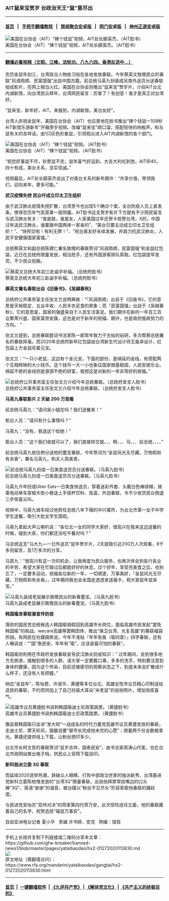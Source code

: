 ### AIT鼠来宝贺岁 台政治天王“鼠”意尽出
------------------------

#### [首页](https://github.com/gfw-breaker/banned-news1/blob/master/README.md) &nbsp;&nbsp;|&nbsp;&nbsp; [手把手翻墙教程](https://github.com/gfw-breaker/guides/wiki) &nbsp;&nbsp;|&nbsp;&nbsp; [禁闻聚合安卓版](https://github.com/gfw-breaker/bn-android) &nbsp;&nbsp;|&nbsp;&nbsp; [网门安卓版](https://github.com/oGate2/oGate) &nbsp;&nbsp;|&nbsp;&nbsp; [神州正道安卓版](https://github.com/SzzdOgate/update) 



<div id="headerimg">
 <img alt="美国在台协会（AIT）“辣个钱鼠”视频，AIT处长郦英杰。（AIT脸书）" src="https://www.rfa.org/mandarin/yataibaodao/gangtai/hx2-01272020113830.html/4e004e00.png/@@images/5f9ee4be-2a3f-4758-b3e7-4c05698b7b87.png" title="美国在台协会（AIT）“辣个钱鼠”视频，AIT处长郦英杰。（AIT脸书）"/>
 <div id="headerimgcontents">
  <div id="headerimgcaption">
   <span>
    美国在台协会（AIT）“辣个钱鼠”视频，AIT处长郦英杰。（AIT脸书）
   </span>
   <!-- zoomattribute -->
  </div>
  <!-- headerimgcaption -->
 </div>
 <!-- headerimagecontents -->
</div>

<hr/>


#### [翻墙必看视频（文昭、江峰、法轮功、八九六四、香港反送中...）](http://167.172.214.107/home.html)

<div id="storytext">
 <div>
  <div class="slot_header">
  </div>
 </div>
 <p>
  农历金鼠年初三，台湾政治人物依习俗在各地发放春联。今年蔡英文致赠民众的春联“风调雨顺、民富国强”出自中国古籍，前总统马英九扮装成另类外送员分送春联拍成影片，在网上相当火红。美国在台协会则推出“鼠来宝”贺岁片，介绍AIT台北内湖新馆，向台湾民众拜年，台湾网民留言：厉害了！有创意！谁才是真正对台湾好。
 </p>
 <p>
  “鼠来宝，新年好，AIT，来报到，内湖新馆，美台友好”。
 </p>
 <p>
 </p>
 <p>
 </p>
 <p>
  台湾人庆祝金鼠年，美国在台协会（AIT）也应景地在脸书推出“辣个钱鼠—109秒 AIT新馆乐游新年”开箱贺岁视频。改编“鼠来宝”顺口溜，搭配轻快的响板声，和与鼠有关的吉祥话，由1只灰色形象鼠，引领观众进入AIT内湖新馆的各个部门。
 </p>
 <p>
 </p>
 <p>
  <div class="image-inline captioned" style="width:1257px;">
   <div style="width:1257px;">
    <img alt="美国在台协会（AIT）“辣个钱鼠”视频。（AIT脸书）" src="https://www.rfa.org/mandarin/yataibaodao/gangtai/hx2-01272020113830.html/4e8c4e8c.png" title="美国在台协会（AIT）“辣个钱鼠”视频。（AIT脸书）"/>
   </div>
   <div class="image-caption">
    <span style="width:1257px;">
     美国在台协会（AIT）“辣个钱鼠”视频。（AIT脸书）
    </span>
    <span class="copyright">
    </span>
   </div>
  </div>
 </p>
 <p>
  “祝您好事鼠不尽，钞票鼠不完，鼠年喜气好运到，大吉大利吃到饱，AIT@40，四十有成，美台关系，坚实信诚。”
 </p>
 <p>
  视频最后，AIT处长郦英杰说出了对美台关系的新年期许：“共享价值，带领我们，迎向来年，更多可能。”
 </p>
 <p>
  <b>
   武汉疫情失控
  </b>
  <b>
  </b>
  <b>
   民众吁成立印太卫生组织
  </b>
  <b>
  </b>
 </p>
 <p>
  由于武汉肺炎疫情失控扩散，台湾至今也出现5个确诊个案，全台防疫人员上紧发条，使得农历年气氛笼罩一层阴霾。AIT脸书这支贺岁影片下方就有不少网民留言与武汉肺炎有关：“谁是敌，谁是友，人家美国过年还贺卡祝贺台湾，X的，中国过年送武汉肺炎，谁要跟中国两岸一家亲的”、“美台日要主动成立印太卫生组织！”、“快邦交啦！有利无弊！”、“祝台美友好永续发展，并肩力抗武汉肺炎，人民平安健康国家富强。”
 </p>
 <p>
  总统蔡英文和副总统陈建仁署名致赠的春联贺词“风调雨顺，民富国强”和金鼠红包袋，近日在总统府限量发放，相当抢手，还有外国游客排队索取。红包袋提早发完，不少民众扼腕。
 </p>
 <p>
 </p>
 <p>
  <div class="image-inline captioned" style="width:1222px;">
   <div style="width:1222px;">
    <img alt="蔡英文总统大年初三赴庙宇祈福。（总统府脸书）" src="https://www.rfa.org/mandarin/yataibaodao/gangtai/hx2-01272020113830.html/4e094e09.jpg" title="蔡英文总统大年初三赴庙宇祈福。（总统府脸书）"/>
   </div>
   <div class="image-caption">
    <span style="width:1222px;">
     蔡英文总统大年初三赴庙宇祈福。（总统府脸书）
    </span>
    <span class="copyright">
    </span>
   </div>
  </div>
 </p>
 <p>
  <b>
   蔡英文署名春联出自《旧唐书》、《吴越春秋》
  </b>
  <b>
  </b>
 </p>
 <p>
  总统府公共事务室主任张文兰说明典故：“『风调雨顺』出自于《旧唐书》，它的意思是天候稳定、五谷丰收、人民丰衣足食的景象；而『民富国强』出自于《吴越春秋》，它的意思是，国家的强盛来自于人民生活富足。我们期许在新的一年百工百业繁荣兴盛、国家富庶安康，这也是对于新年的祝福、期许，也是政府施政努力的方向。 ”
 </p>
 <p>
  张文兰提到，总统春联题词书法家陈一郎常年致力于古帖的钻研，多次帮蔡总统署名的春联挥毫。而2020年总统府新年红包袋由台湾新生代设计师王胤卓设计，红包袋上方金鼠咬着元宝。
 </p>
 <p>
  张文兰：“一只小老鼠，这边有个金元宝，下面的部份，是绵延的金线，有搭配两个互相辉映的大小钱币。这个钱币一大一小也象征国家根基稳固，人民安居乐业。绵延不绝的金线则是源源不绝的财富，我想这是对新的一年非常好的祝福。”
 </p>
 <p>
 </p>
 <p>
  <div class="image-inline captioned" style="width:669px;">
   <div style="width:669px;">
    <img alt="总统府公共事务室主任张文兰介绍今年总统春联。（总统府发言人脸书）" src="https://www.rfa.org/mandarin/yataibaodao/gangtai/hx2-01272020113830.html/56db56db.jpg" title="总统府公共事务室主任张文兰介绍今年总统春联。（总统府发言人脸书）"/>
   </div>
   <div class="image-caption">
    <span style="width:669px;">
     总统府公共事务室主任张文兰介绍今年总统春联。（总统府发言人脸书）
    </span>
    <span class="copyright">
    </span>
   </div>
  </div>
 </p>
 <p>
  <b>
   马英九春联影片
  </b>
  <b>
   2
  </b>
  <b>
   天破
  </b>
  <b>
   200
  </b>
  <b>
   万观看
  </b>
  <b>
  </b>
 </p>
 <p>
  前总统马英九：“请问吴小姐在吗？我们送餐来！”
 </p>
 <p>
  柜台人员：“请问有什么事情吗？”
 </p>
 <p>
  马英九：“没有，我送这个给她！”
 </p>
 <p>
  柜台人员：“这个我们收就可以了，我们直接转交就、、、啊、、、马、、、前总统、、、、”
 </p>
 <p>
  前总统马英九依往例分送他的墨宝春联，今年贺词为“金鼠风光无尽藏，万物熙和有余香”，署名马英九，和夫人周美青。
 </p>
 <p>
 </p>
 <p>
  <div class="image-inline captioned" style="width:747px;">
   <div style="width:747px;">
    <img alt="前总统马英九扮成一日美食送货员分送春联。（马英九脸书）" src="https://www.rfa.org/mandarin/yataibaodao/gangtai/hx2-01272020113830.html/516d516d.jpg" title="前总统马英九扮成一日美食送货员分送春联。（马英九脸书）"/>
   </div>
   <div class="image-caption">
    <span style="width:747px;">
     前总统马英九扮成一日美食送货员分送春联。（马英九脸书）
    </span>
    <span class="copyright">
    </span>
   </div>
  </div>
 </p>
 <p>
  马英九今年扮成Uber Eats一日美食快送员，穿着迷彩外套、头戴白色棒球帽，骑乘电动单车穿梭大街小巷送上手摇杯饮料、饭盒、外加春联，令不少收货民众倒退三步惊喜尖叫。
 </p>
 <p>
  视频中，马英九骑车经过他担任总统八年下榻的中兴寓所，为台北市第一女子中学学生送餐，吸引大批女学生围观。
 </p>
 <p>
  马英九拿起大声公喇叭说：“各位北一女的同学大家好，很高兴在我来这边送餐的时候，碰到大家，你们都还没吃午餐对吗？”
 </p>
 <p>
  马总统这支“马大九—一日外送员”鼠年贺岁片，2天就吸引近200万人次观看，8千多则留言，及1万多次的分享。
 </p>
 <p>
  马英九：“很高兴有这一次的机会，让我再度为民众服务，也再次体会到各行各业的辛劳，希望大家在忙碌过后都能好好的休息，过个好年，享受完美食之后，也别忘了，一定要多运动，祝福各位新的一年，一切顺遂，万事美好，『金鼠风光无尽藏，万物熙和有余香』，过年期间我也会全国走透透发送福卡，祝大家鼠年鼠来宝。”
 </p>
 <p>
 </p>
 <p>
  <div class="image-inline captioned" style="width:1029px;">
   <div style="width:1029px;">
    <img alt="马英九装成老鼠展示致赠民众的新春墨宝。（马英九脸书）" src="https://www.rfa.org/mandarin/yataibaodao/gangtai/hx2-01272020113830.html/4e034e03.png" title="马英九装成老鼠展示致赠民众的新春墨宝。（马英九脸书）"/>
   </div>
   <div class="image-caption">
    <span style="width:1029px;">
     马英九装成老鼠展示致赠民众的新春墨宝。（马英九脸书）
    </span>
    <span class="copyright">
    </span>
   </div>
  </div>
 </p>
 <p>
  <b>
   韩国瑜发春联兼宣传防疫
  </b>
  <b>
  </b>
  <b>
  </b>
 </p>
 <p>
  落败的国民党总统候选人韩国瑜销假回到高雄市长岗位，面临高雄市民发起“罢免韩国瑜”的挑战。wecare高雄等罢韩团体，推出“保卫台湾、光复高雄”的春联福袋热销。有网民在社媒搞笑说，今年不准贴『年年有鱼（瑜同音）』四字春联，还有人嘲讽说：“”国”泰民安，年年有”瑜"，应该是最可怕的春联”。
 </p>
 <p>
  韩国瑜则利用在市政府发放春联宣导武汉肺炎防疫知识：“ 过年期间，会到很多地方去旅游，接触到很多的人群，请大家一定要戴口罩。多多的洗手，特别要注意到身体的健康，因为这个传染，目前还被密切的观察状态之下，到底未来会扩散成什么样子，还没有人有把握。”
 </p>
 <p>
  响应“金鼠年”，陈怡君、许淑华、黄捷等多位台北、高雄女性市议员精心印制送给选民的春联，不约而同加上了自己扮装大耳朵“米老鼠”的自拍照片，增加俏皮喜气。
 </p>
 <p>
 </p>
 <p>
  <div class="image-inline captioned" style="width:1001px;">
   <div style="width:1001px;">
    <img alt="高雄市议员黄捷脸书讽刺韩国瑜迪士尼政策跳票。（黄捷脸书）" src="https://www.rfa.org/mandarin/yataibaodao/gangtai/hx2-01272020113830.html/4e5d4e5d9ec36377.png" title="高雄市议员黄捷脸书讽刺韩国瑜迪士尼政策跳票。（黄捷脸书）"/>
   </div>
   <div class="image-caption">
    <span style="width:1001px;">
     高雄市议员黄捷脸书讽刺韩国瑜迪士尼政策跳票。（黄捷脸书）
    </span>
    <span class="copyright">
    </span>
   </div>
  </div>
 </p>
 <p>
  像监督韩国瑜只会讲“发大财”一战成名的时代力量党高雄市议员黄捷发放的春联，走迪士尼、摩天轮风，狠酸说要“替市长完成他未完的心愿”；限量两千份全数被拿光。黄捷还提供线上下载，让粉丝想印多少。
 </p>
 <p>
  台北市长柯文哲的春联贺词“鼠岁吉祥，国泰民安”，由书法家周涛山代笔，也在台北市政网站推出电子档，供民众上官网下载自印。
 </p>
 <p>
  <b>
   新科独派立委
  </b>
  <b>
   3Q
  </b>
  <b>
   春联
  </b>
  <b>
  </b>
 </p>
 <p>
  而延续2020选举热潮，跌破众人眼睛、打败中部政治世家的独派新秀、台湾基进党新科立委陈柏惟发放的“台湾3Q”限量春联，出自他拜票常挂嘴边的口头蝉“3Q”、英语“谢谢”的谐音，被台媒以“粉丝不见尽头”形容索取他春联的踊跃度。
 </p>
 <p>
  与民进党吴怡农“双帅对决”的蒋家第四代蒋万安，此次惊险连任立委，他的春联藏着自己的名字，祝贺选民“福鼠万事安”。
 </p>
 <p>
 </p>
 <p>
  自由亚洲电台记者 夏小华   责编 许书婷、安克   网编：瑞哲
 </p>
</div>

<hr/>
手机上长按并复制下列链接或二维码分享本文章：<br/>
https://github.com/gfw-breaker/banned-news1/blob/master/pages/yataibaodao/hx2-01272020113830.md <br/>
<a href='https://github.com/gfw-breaker/banned-news1/blob/master/pages/yataibaodao/hx2-01272020113830.md'><img src='https://github.com/gfw-breaker/banned-news1/blob/master/pages/yataibaodao/hx2-01272020113830.md.png'/></a> <br/>
原文地址（需翻墙访问）：https://www.rfa.org/mandarin/yataibaodao/gangtai/hx2-01272020113830.html


------------------------
#### [首页](https://github.com/gfw-breaker/banned-news1/blob/master/README.md) &nbsp;|&nbsp; [一键翻墙软件](https://github.com/gfw-breaker/nogfw/blob/master/README.md) &nbsp;| [《九评共产党》](https://github.com/gfw-breaker/9ping.md/blob/master/README.md#九评之一评共产党是什么) | [《解体党文化》](https://github.com/gfw-breaker/jtdwh.md/blob/master/README.md) | [《共产主义的终极目的》](https://github.com/gfw-breaker/gczydzjmd.md/blob/master/README.md)


<img src='http://gfw-breaker.win/banned-news/pages/yataibaodao/hx2-01272020113830.md' width='0px' height='0px'/>
